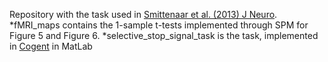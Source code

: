 Repository with the task used in [Smittenaar et al. (2013) J Neuro](http://www.ncbi.nlm.nih.gov/pubmed/24227719). 
*fMRI_maps contains the 1-sample t-tests implemented through SPM for Figure 5 and Figure 6. 
*selective_stop_signal_task is the task, implemented in [Cogent](http://www.vislab.ucl.ac.uk/cogent.php) in MatLab
